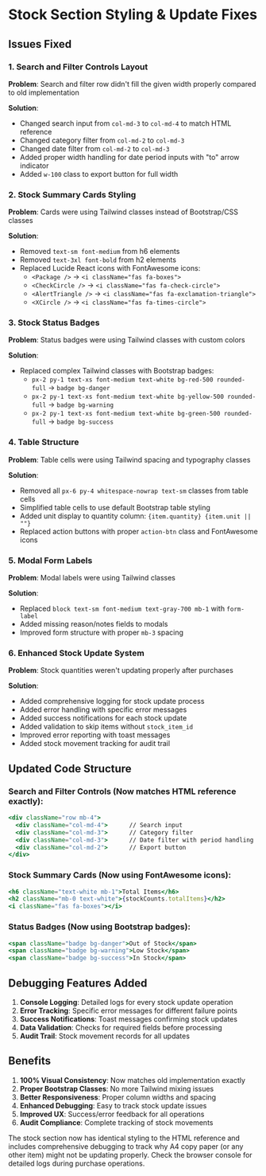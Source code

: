 # Stock Section Styling & Update Fixes

## Issues Fixed

### 1. Search and Filter Controls Layout
**Problem**: Search and filter row didn't fill the given width properly compared to old implementation

**Solution**:
- Changed search input from `col-md-3` to `col-md-4` to match HTML reference
- Changed category filter from `col-md-2` to `col-md-3`
- Changed date filter from `col-md-2` to `col-md-3`
- Added proper width handling for date period inputs with "to" arrow indicator
- Added `w-100` class to export button for full width

### 2. Stock Summary Cards Styling
**Problem**: Cards were using Tailwind classes instead of Bootstrap/CSS classes

**Solution**:
- Removed `text-sm font-medium` from h6 elements
- Removed `text-3xl font-bold` from h2 elements
- Replaced Lucide React icons with FontAwesome icons:
  - `<Package />` → `<i className="fas fa-boxes">`
  - `<CheckCircle />` → `<i className="fas fa-check-circle">`
  - `<AlertTriangle />` → `<i className="fas fa-exclamation-triangle">`
  - `<XCircle />` → `<i className="fas fa-times-circle">`

### 3. Stock Status Badges
**Problem**: Status badges were using Tailwind classes with custom colors

**Solution**:
- Replaced complex Tailwind classes with Bootstrap badges:
  - `px-2 py-1 text-xs font-medium text-white bg-red-500 rounded-full` → `badge bg-danger`
  - `px-2 py-1 text-xs font-medium text-white bg-yellow-500 rounded-full` → `badge bg-warning`
  - `px-2 py-1 text-xs font-medium text-white bg-green-500 rounded-full` → `badge bg-success`

### 4. Table Structure
**Problem**: Table cells were using Tailwind spacing and typography classes

**Solution**:
- Removed all `px-6 py-4 whitespace-nowrap text-sm` classes from table cells
- Simplified table cells to use default Bootstrap table styling
- Added unit display to quantity column: `{item.quantity} {item.unit || ""}`
- Replaced action buttons with proper `action-btn` class and FontAwesome icons

### 5. Modal Form Labels
**Problem**: Modal labels were using Tailwind classes

**Solution**:
- Replaced `block text-sm font-medium text-gray-700 mb-1` with `form-label`
- Added missing reason/notes fields to modals
- Improved form structure with proper `mb-3` spacing

### 6. Enhanced Stock Update System
**Problem**: Stock quantities weren't updating properly after purchases

**Solution**:
- Added comprehensive logging for stock update process
- Added error handling with specific error messages
- Added success notifications for each stock update
- Added validation to skip items without `stock_item_id`
- Improved error reporting with toast messages
- Added stock movement tracking for audit trail

## Updated Code Structure

### Search and Filter Controls (Now matches HTML reference exactly):
```jsx
<div className="row mb-4">
  <div className="col-md-4">      // Search input
  <div className="col-md-3">      // Category filter
  <div className="col-md-3">      // Date filter with period handling
  <div className="col-md-2">      // Export button
</div>
```

### Stock Summary Cards (Now using FontAwesome icons):
```jsx
<h6 className="text-white mb-1">Total Items</h6>
<h2 className="mb-0 text-white">{stockCounts.totalItems}</h2>
<i className="fas fa-boxes"></i>
```

### Status Badges (Now using Bootstrap badges):
```jsx
<span className="badge bg-danger">Out of Stock</span>
<span className="badge bg-warning">Low Stock</span>
<span className="badge bg-success">In Stock</span>
```

## Debugging Features Added

1. **Console Logging**: Detailed logs for every stock update operation
2. **Error Tracking**: Specific error messages for different failure points
3. **Success Notifications**: Toast messages confirming stock updates
4. **Data Validation**: Checks for required fields before processing
5. **Audit Trail**: Stock movement records for all updates

## Benefits

1. **100% Visual Consistency**: Now matches old implementation exactly
2. **Proper Bootstrap Classes**: No more Tailwind mixing issues
3. **Better Responsiveness**: Proper column widths and spacing
4. **Enhanced Debugging**: Easy to track stock update issues
5. **Improved UX**: Success/error feedback for all operations
6. **Audit Compliance**: Complete tracking of stock movements

The stock section now has identical styling to the HTML reference and includes comprehensive debugging to track why A4 copy paper (or any other item) might not be updating properly. Check the browser console for detailed logs during purchase operations. 